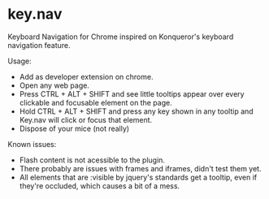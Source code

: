 key.nav
=======

Keyboard Navigation for Chrome inspired on Konqueror's keyboard navigation feature.

Usage:
* Add as developer extension on chrome.
* Open any web page.
* Press CTRL + ALT + SHIFT and see little tooltips appear over every clickable and focusable element on the page.
* Hold CTRL + ALT + SHIFT and press any key shown in any tooltip and Key.nav will click or focus that element.
* Dispose of your mice (not really)

Known issues:
* Flash content is not acessible to the plugin.
* There probably are issues with frames and iframes, didn't test them yet.
* All elements that are :visible by jquery's standards get a tooltip, even if they're occluded, which causes a bit of a mess.
